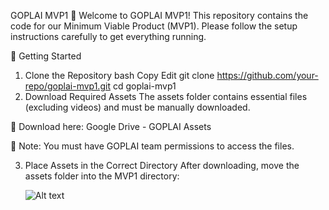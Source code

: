 GOPLAI MVP1
🚀 Welcome to GOPLAI MVP1! This repository contains the code for our Minimum Viable Product (MVP1). Please follow the setup instructions carefully to get everything running.

🚀 Getting Started

1. Clone the Repository
   bash
   Copy
   Edit
   git clone https://github.com/your-repo/goplai-mvp1.git
   cd goplai-mvp1
2. Download Required Assets
   The assets folder contains essential files (excluding videos) and must be manually downloaded.

🔗 Download here: Google Drive - GOPLAI Assets

📌 Note: You must have GOPLAI team permissions to access the files.

3. Place Assets in the Correct Directory
   After downloading, move the assets folder into the MVP1 directory:

   ![Alt text](https://example.com/menu.png)
